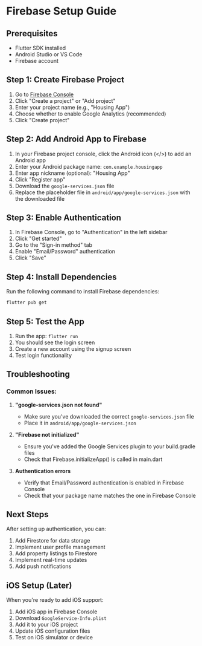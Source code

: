 # Firebase Setup Guide

## Prerequisites
- Flutter SDK installed
- Android Studio or VS Code
- Firebase account

## Step 1: Create Firebase Project

1. Go to [Firebase Console](https://console.firebase.google.com/)
2. Click "Create a project" or "Add project"
3. Enter your project name (e.g., "Housing App")
4. Choose whether to enable Google Analytics (recommended)
5. Click "Create project"

## Step 2: Add Android App to Firebase

1. In your Firebase project console, click the Android icon (</>) to add an Android app
2. Enter your Android package name: `com.example.housingapp`
3. Enter app nickname (optional): "Housing App"
4. Click "Register app"
5. Download the `google-services.json` file
6. Replace the placeholder file in `android/app/google-services.json` with the downloaded file

## Step 3: Enable Authentication

1. In Firebase Console, go to "Authentication" in the left sidebar
2. Click "Get started"
3. Go to the "Sign-in method" tab
4. Enable "Email/Password" authentication
5. Click "Save"

## Step 4: Install Dependencies

Run the following command to install Firebase dependencies:

```bash
flutter pub get
```

## Step 5: Test the App

1. Run the app: `flutter run`
2. You should see the login screen
3. Create a new account using the signup screen
4. Test login functionality

## Troubleshooting

### Common Issues:

1. **"google-services.json not found"**
   - Make sure you've downloaded the correct `google-services.json` file
   - Place it in `android/app/google-services.json`

2. **"Firebase not initialized"**
   - Ensure you've added the Google Services plugin to your build.gradle files
   - Check that Firebase.initializeApp() is called in main.dart

3. **Authentication errors**
   - Verify that Email/Password authentication is enabled in Firebase Console
   - Check that your package name matches the one in Firebase Console

## Next Steps

After setting up authentication, you can:

1. Add Firestore for data storage
2. Implement user profile management
3. Add property listings to Firestore
4. Implement real-time updates
5. Add push notifications

## iOS Setup (Later)

When you're ready to add iOS support:

1. Add iOS app in Firebase Console
2. Download `GoogleService-Info.plist`
3. Add it to your iOS project
4. Update iOS configuration files
5. Test on iOS simulator or device 